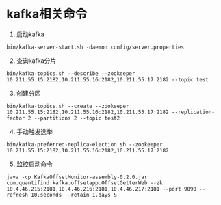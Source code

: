 # kafka相关命令

1) 启动kafka

```
bin/kafka-server-start.sh -daemon config/server.properties
```
2) 查询kafka分片

```
bin/kafka-topics.sh --describe --zookeeper 10.211.55.15:2182,10.211.55.16:2182,10.211.55.17:2182 --topic test
```

3) 创建分区

```
bin/kafka-topics.sh --create --zookeeper 10.211.55.15:2182,10.211.55.16:2182,10.211.55.17:2182 --replication-factor 2 --partitions 2 --topic test2
```

4) 手动触发选举

```
bin/kafka-preferred-replica-election.sh --zookeeper 10.211.55.15:2182,10.211.55.16:2182,10.211.55.17:2182
 ```

5) 监控启动命令

```
java -cp KafkaOffsetMonitor-assembly-0.2.0.jar com.quantifind.kafka.offsetapp.OffsetGetterWeb --zk 10.4.46.215:2181,10.4.46.216:2181,10.4.46.217:2181 --port 9090 --refresh 10.seconds --retain 1.days &
 ```
